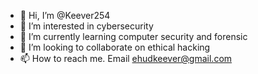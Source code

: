 - 👋 Hi, I’m @Keever254
- 👀 I’m interested in cybersecurity 
- 🌱 I’m currently learning computer security and forensic 
- 💞️ I’m looking to collaborate on ethical hacking 
- 📫 How to reach me. Email ehudkeever@gmail.com 

<!---
Keever254/Keever254 is a ✨ special ✨ repository because its `README.md` (this file) appears on your GitHub profile.
You can click the Preview link to take a look at your changes.
--->
